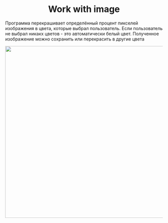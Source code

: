 <h1 align="center">
  Work with image
</h1>
Программа перекрашивает определённый процент пикселей изображения в цвета, которые выбрал пользователь. Если пользователь не выбрал никакх цветов - это автоматически белый цвет. Полученное изображение можно сохранить или перекрасить в другие цвета

<p align="center">
  <a>
    <img src="https://psv4.userapi.com/c856536/u347249780/docs/d12/62935bcbec8b/i.gif?extra=X-8iY8rnDyhQGy-Ish70wzpFXUV7eRsWo-oE1_VaO6hJvMQVkRQLlMrmJWWUV6CJij7Ulk0nC0_PrOvoAXrxtvuiQWD95bujQSUmcmevZHXBHUk9OvPMsRJTAbj94OUSo1JzKTHLZNJk5cBf5CTKNRBQ" width="550">
  </a>
</p>

